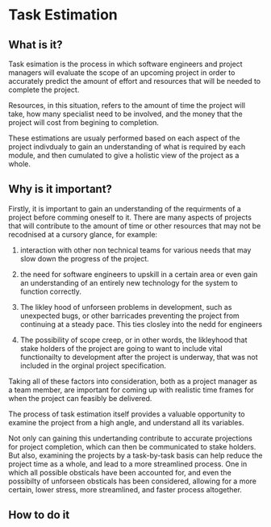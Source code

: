 # Task Estimation

## What is it?
Task esimation is the process in which software engineers and project managers will evaluate the scope of an upcoming project in order to accurately predict the amount of effort and resources that will be needed to complete the project.

Resources, in this situation, refers to the amount of time the project will take, how many specialist need to be involved, and the money that the project will cost from begining to completion.

These estimations are usualy performed based on each aspect of the project indivdualy to gain an understanding of what is required by each module, and then cumulated to give a holistic view of the project as a whole.

## Why is it important?
Firstly, it is important to gain an understanding of the requirments of a project before comming oneself to it. There are many aspects of projects that will contribute to the amount of time or other resources that may not be recodnised at a cursory glance, for example:

1. interaction with other non technical teams for various needs that may slow down the progress of the project.

2. the need for software engineers to upskill in a certain area or even gain an understanding of an entirely new technology for the system to function correctly.

3. The likley hood of unforseen problems in development, such as unexpected bugs, or other barricades preventing the project from continuing at a steady pace. This ties closley into the nedd for engineers

4. The possibility of scope creep, or in other words, the likleyhood that stake holders of the project are going to want to include vital functionailty to development after the project is underway, that was not included in the orginal project specification.

Taking all of these factors into consideration, both as a project manager as a team member, are important for coming up with realistic time frames for when the project can feasibly be delivered. 

The process of task estimation itself provides a valuable opportunity to examine the project from a high angle, and understand all its variables.

Not only can gaining this undertanding contribute to accurate projections for project completion, which can then be communicated to stake holders. But also, examining the projects by a task-by-task basis can help reduce the project time as a whole, and lead to a more streamlined process. One in which all possible obsticals have been accounted for, and even the possibilty of unforseen obsticals has been considered, allowing for a more certain, lower stress, more streamlined, and faster process altogether.

## How to do it
